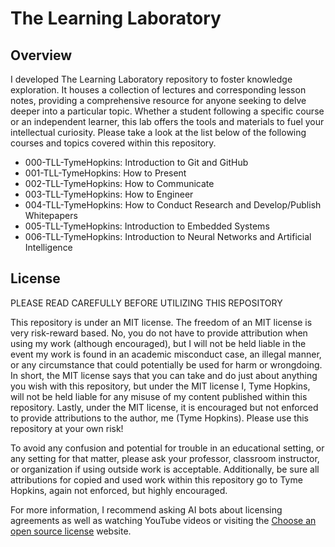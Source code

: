 # The Learning Laboratory
## Overview
I developed The Learning Laboratory repository to foster knowledge exploration. It houses a collection of lectures and corresponding lesson notes, providing a comprehensive resource for anyone seeking to delve deeper into a particular topic. Whether a student following a specific course or an independent learner, this lab offers the tools and materials to fuel your intellectual curiosity. Please take a look at the list below of the following courses and topics covered within this repository.

* 000-TLL-TymeHopkins: Introduction to Git and GitHub
* 001-TLL-TymeHopkins: How to Present
* 002-TLL-TymeHopkins: How to Communicate
* 003-TLL-TymeHopkins: How to Engineer
* 004-TLL-TymeHopkins: How to Conduct Research and Develop/Publish Whitepapers
* 005-TLL-TymeHopkins: Introduction to Embedded Systems
* 006-TLL-TymeHopkins: Introduction to Neural Networks and Artificial Intelligence

## License
PLEASE READ CAREFULLY BEFORE UTILIZING THIS REPOSITORY

This repository is under an MIT license. The freedom of an MIT license is very risk-reward based. No, you do not have to provide attribution when using my work (although encouraged), but I will not be held liable in the event my work is found in an academic misconduct case, an illegal manner, or any circumstance that could potentially be used for harm or wrongdoing. In short, the MIT license says that you can take and do just about anything you wish with this repository, but under the MIT license I, Tyme Hopkins, will not be held liable for any misuse of my content published within this repository. Lastly, under the MIT license, it is encouraged but not enforced to provide attributions to the author, me (Tyme Hopkins). Please use this repository at your own risk!

To avoid any confusion and potential for trouble in an educational setting, or any setting for that matter, please ask your professor, classroom instructor, or organization if using outside work is acceptable. Additionally, be sure all attributions for copied and used work within this repository go to Tyme Hopkins, again not enforced, but highly encouraged.

For more information, I recommend asking AI bots about licensing agreements as well as watching YouTube videos or visiting the [Choose an open source license](https://choosealicense.com/) website.
